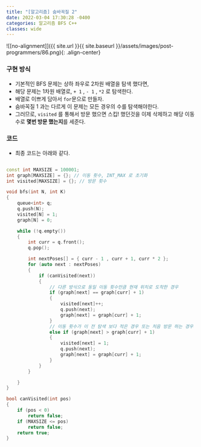 ```yaml
---
title: "[알고리즘] 숨바꼭질 2"
date: 2022-03-04 17:30:28 -0400
categories: 알고리즘 BFS C++
classes: wide
---
```


![[no-alignment]]({{ site.url }}{{ site.baseurl }}/assets/images/post-programmers/86.png){: .align-center}


### 구현 방식

- 기본적인 BFS 문제는 상하 좌우로 2차원 배열을 탐색 했다면,
- 해당 문제는 1차원 배열로, `+ 1` , `- 1` , `*2` 로 탐색한다.
- 배열로 이쁘게 담아서 `for`문으로 만들자. 
- 숨바꼭질 1 과는 다르게 이 문제는 모든 경우의 수를 탐색해야한다.
- 그러므로, `visited` 를 통해서 방문 했으면 스킵! 했던것을 이제 삭제하고 해당 이동 수로 **몇번 방문 했는지**를 세준다.


### 코드

- 최종 코드는 아래와 같다.

```cpp

const int MAXSIZE = 100001;
int graph[MAXSIZE] = {}; // 이동 횟수, INT_MAX 로 초기화
int visited[MAXSIZE] = {}; // 방문 횟수

void bfs(int N, int K)
{
	queue<int> q;
	q.push(N);
	visited[N] = 1;
	graph[N] = 0;

	while (!q.empty())
	{
		int curr = q.front();
		q.pop();

		int nextPoses[] = { curr - 1 , curr + 1, curr * 2 };
		for (auto next : nextPoses)
		{
			if (canVisited(next))
			{
				// 다른 방식으로 동일 이동 횟수만큼 현재 위치로 도착한 경우
				if (graph[next] == graph[curr] + 1)
				{
					visited[next]++;
					q.push(next);
					graph[next] = graph[curr] + 1;
				}
				// 이동 횟수가 이 전 탐색 보다 적은 경우 또는 처음 방문 하는 경우
				else if (graph[next] > graph[curr] + 1)
				{
					visited[next] = 1;
					q.push(next);
					graph[next] = graph[curr] + 1;
				}
			}
		}

	}
}

bool canVisited(int pos)
{
	if (pos < 0)
		return false;
	if (MAXSIZE <= pos)
		return false;
	return true;
}
```
